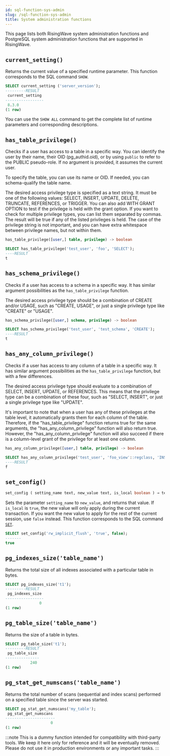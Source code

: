 ```yaml
---
id: sql-function-sys-admin
slug: /sql-function-sys-admin
title: System administration functions
---
```

<head>
  <link rel="canonical" href="https://docs.risingwave.com/docs/current/sql-function-sys-admin/" />
</head>

This page lists both RisingWave system administration functions and PostgreSQL system administration functions that are supported in RisingWave.

## `current_setting()`

Returns the current value of a specified runtime parameter. This function corresponds to the SQL command `SHOW`.

```sql title=Example
SELECT current_setting ('server_version');
---------RESULT
 current_setting 
-----------------
 8.3.0
(1 row)
```

You can use the `SHOW ALL` command to get the complete list of runtime parameters and corresponding descriptions.

## `has_table_privilege()`

Checks if a user has access to a table in a specific way. You can identify the user by their name, their OID (pg_authid.oid), or by using `public` to refer to the PUBLIC pseudo-role. If no argument is provided, it assumes the current user.

To specify the table, you can use its name or OID. If needed, you can schema-qualify the table name.

The desired access privilege type is specified as a text string. It must be one of the following values: SELECT, INSERT, UPDATE, DELETE, TRUNCATE, REFERENCES, or TRIGGER. You can also add WITH GRANT OPTION to test if the privilege is held with the grant option. If you want to check for multiple privilege types, you can list them separated by commas. The result will be true if any of the listed privileges is held. The case of the privilege string is not important, and you can have extra whitespace between privilege names, but not within them.

```sql title="Syntax"
has_table_privilege([user,] table, privilege) -> boolean
```

```sql title="Example"
SELECT has_table_privilege('test_user', 'foo', 'SELECT');
----RESULT
t
```

## `has_schema_privilege()`

Checks if a user has access to a schema in a specific way. It has similar argument possibilities as the `has_table_privilege` function.

The desired access privilege type should be a combination of CREATE and/or USAGE, such as "CREATE, USAGE", or just a single privilege type like "CREATE" or "USAGE".

```sql title="Syntax"
has_schema_privilege([user,] schema, privilege) -> boolean
```

```sql title="Example"
SELECT has_schema_privilege('test_user', 'test_schema', 'CREATE');
----RESULT
t
```

## `has_any_column_privilege()`

Checks if a user has access to any column of a table in a specific way. It has similar argument possibilities as the `has_table_privilege` function, but with a few differences.

The desired access privilege type should evaluate to a combination of SELECT, INSERT, UPDATE, or REFERENCES. This means that the privilege type can be a combination of these four, such as "SELECT, INSERT", or just a single privilege type like "UPDATE".

It's important to note that when a user has any of these privileges at the table level, it automatically grants them for each column of the table. Therefore, if the "has_table_privilege" function returns true for the same arguments, the "has_any_column_privilege" function will also return true. However, the "has_any_column_privilege" function will also succeed if there is a column-level grant of the privilege for at least one column.

```sql title="Syntax"
has_any_column_privilege([user,] table, privilege) -> boolean
```

```sql title="Example"
SELECT has_any_column_privilege('test_user', 'foo_view'::regclass, 'INSERT');
----RESULT
f
```

## `set_config()`

```sql title="Syntax"
set_config ( setting_name text, new_value text, is_local boolean ) → text
```

Sets the parameter `setting_name` to `new_value`, and returns that value. If `is_local` is `true`, the new value will only apply during the current transaction. If you want the new value to apply for the rest of the current session, use `false` instead. This function corresponds to the SQL command [`SET`](/sql/commands/sql-set.md).

```sql title="Example"
SELECT set_config('rw_implicit_flush', 'true', false);
-------
true
```

<!--
## `pg_terminate_backend()`

Terminates a backend. You can execute this against another backend that has exactly the same role as the user calling the function. In all other cases, you must be a superuser. For more details, see [System Administration Functions](https://www.postgresql.org/docs/current/functions-admin.html).

## `pg_backend_pid()`

Returns the ID of the server process attached to the current session. For more details, see [System Information Functions and Operators](https://www.postgresql.org/docs/current/functions-info.html).

## `pg_cancel_backend()`

Cancels a backend's current query. You can execute this against another backend that has exactly the same role as the user calling the function. In all other cases, you must be a superuser. For more details, see [System Administration Functions](https://www.postgresql.org/docs/current/functions-admin.html). -->

## `pg_indexes_size('table_name')`

Returns the total size of all indexes associated with a particular table in bytes.

```sql title=Example
SELECT pg_indexes_size('t1');
---------RESULT
 pg_indexes_size 
-----------------
               0
(1 row)
```

## `pg_table_size('table_name')`

Returns the size of a table in bytes.

```sql title=Example
SELECT pg_table_size('t1');
---------RESULT
 pg_table_size 
---------------
           240
(1 row)
```

## `pg_stat_get_numscans('table_name')`

Returns the total number of scans (sequential and index scans) performed on a specified table since the server was started.

```sql title=Example
SELECT pg_stat_get_numscans('my_table');
 pg_stat_get_numscans 
----------------------
                    0
(1 row)
```

:::note
This is a dummy function intended for compatibility with third-party tools. We keep it here only for reference and it will be eventually removed. Please do not use it in production environments or any important tasks.
:::
